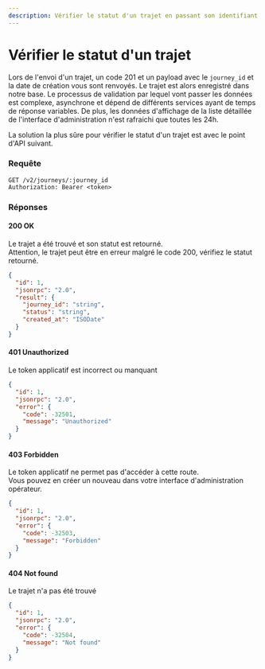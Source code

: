 ```yaml
---
description: Vérifier le statut d'un trajet en passant son identifiant
---
```


# Vérifier le statut d'un trajet

Lors de l'envoi d'un trajet, un code 201 et un payload avec le `journey_id` et la date de création vous sont renvoyés. Le trajet est alors enregistré dans notre base. Le processus de validation par lequel vont passer les données est complexe, asynchrone et dépend de différents services ayant de temps de réponse variables. De plus, les données d'affichage de la liste détaillée de l'interface d'administration n'est rafraichi que toutes les 24h.

La solution la plus sûre pour vérifier le statut d'un trajet est avec le point d'API suivant.

### Requête

```
GET /v2/journeys/:journey_id
Authorization: Bearer <token>
```

### Réponses

#### 200 OK

Le trajet a été trouvé et son statut est retourné.  
Attention, le trajet peut être en erreur malgré le code 200, vérifiez le statut retourné.

```json
{
  "id": 1,
  "jsonrpc": "2.0",
  "result": {
    "journey_id": "string",
    "status": "string",
    "created_at": "ISODate"
  }
}
```

#### 401 Unauthorized

Le token applicatif est incorrect ou manquant

```json
{
  "id": 1,
  "jsonrpc": "2.0",
  "error": {
    "code": -32501,
    "message": "Unauthorized"
  }
}
```

#### 403 Forbidden

Le token applicatif ne permet pas d'accéder à cette route.  
Vous pouvez en créer un nouveau dans votre interface d'administration opérateur.

```json
{
  "id": 1,
  "jsonrpc": "2.0",
  "error": {
    "code": -32503,
    "message": "Forbidden"
  }
}
```

#### 404 Not found

Le trajet n'a pas été trouvé

```json
{
  "id": 1,
  "jsonrpc": "2.0",
  "error": {
    "code": -32504,
    "message": "Not found"
  }
}
```
